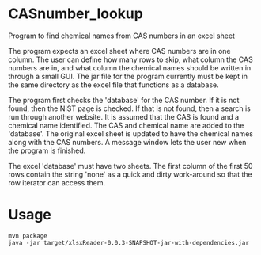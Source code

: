 # CASnumber_lookup

Program to find chemical names from CAS numbers in an excel sheet

The program expects an excel sheet where CAS numbers are in one column. The user can define how many rows to skip, what column the CAS numbers are in, and what column the chemical names should be written in through a small GUI. The jar file for the program currently must be kept in the same directory as the excel file that functions as a database.

The program first checks the 'database' for the CAS number. If it is not found, then the NIST page is checked. If that is not found, then a search is run through another website. It is assumed that the CAS is found and a chemical name identified. The CAS and chemical name are added to the 'database'. The original excel sheet is updated to have the chemical names along with the CAS numbers. A message window lets the user new when the program is finished.

The excel 'database' must have two sheets. The first column of the first 50 rows contain the string 'none' as a quick and dirty work-around so that the row iterator can access them.

# Usage

```
mvn package
java -jar target/xlsxReader-0.0.3-SNAPSHOT-jar-with-dependencies.jar
```